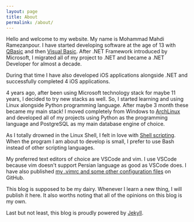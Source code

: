 ```yaml
---
layout: page
title: About
permalink: /about/
---
```


Hello and welcome to my website. My name is Mohammad Mahdi Ramezanpour. I have started developing software at the age of 13 with [QBasic](https://en.wikipedia.org/wiki/QBasic) and then [Visual Basic](https://en.wikipedia.org/wiki/Visual_Basic). After .NET Framework introduced by Microsoft, I migrated all of my project to .NET and became a .NET Developer for almost a decade.

During that time I have also developed iOS applications alongside .NET and successfully completed 4 iOS applications.

4 years ago, after been using Microsoft technology stack for maybe 11 years, I decided to try new stacks as well. So, I started learning and using Linux alongside Python programming language. After maybe 3 month these became my main stack! I moved completely from Windows to [ArchLinux](https://www.archlinux.org/) and developed all of my projects using Python as the programming language and PostgreSQL as my main database engine of choice.

As I totally drowned in the Linux Shell, I felt in love with [Shell scripting](https://en.wikipedia.org/wiki/Shell_script). When the program I am about to develop is small, I prefer to use Bash instead of other scripting languages.

My preferred text editors of choice are VSCode and vim. I use VSCode because vim doesn't support Persian language as good as VSCode does. I have also published [my .vimrc and some other configuration files](https://github.com/ramezanpour/dotfiles) on GitHub.

This blog is supposed to be my dairy. Whenever I learn a new thing, I will publish it here. It also worths noting that all of the opinions on this blog is my own.

Last but not least, this blog is proudly powered by [Jekyll](https://jekyllrb.com/).

